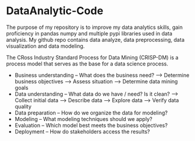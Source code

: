 # DataAnalytic-Code
The purpose of my repository is to improve my data analytics skills, gain proficiency in pandas numpy and multiple pypi libraries used in data analysis.
My github repo contains data analyze, data preprocessing, data visualization and data modeling.

The CRoss Industry Standard Process for Data Mining (CRISP-DM) is a process model that serves as the base for a data science process.

* Business understanding – What does the business need?
--> Determine business objectives
--> Assess situation
--> Determine data mining goals
* Data understanding – What data do we have / need? Is it clean? 
--> Collect initial data
--> Describe data
--> Explore data
--> Verify data quality
* Data preparation – How do we organize the data for modeling?
* Modeling – What modeling techniques should we apply?
* Evaluation – Which model best meets the business objectives?
* Deployment – How do stakeholders access the results?
